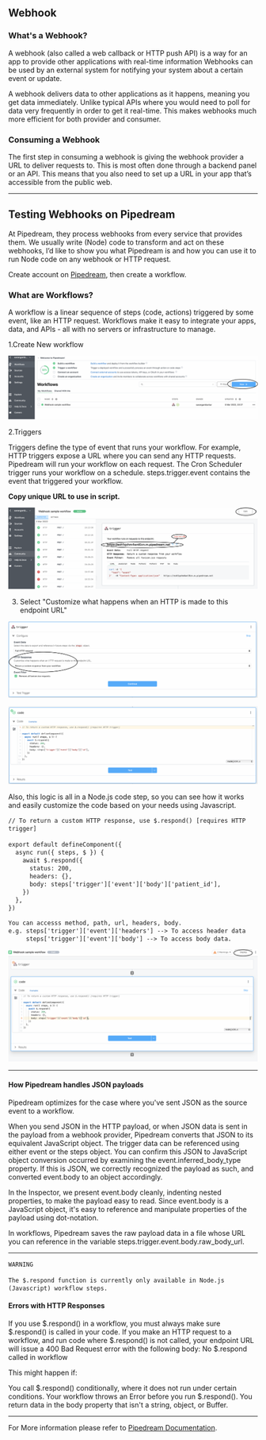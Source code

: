 ## Webhook

### What's a Webhook?
A webhook (also called a web callback or HTTP push API) is a way for an app to provide other applications with real-time information
Webhooks can be used by an external system for notifying your system about a certain event or update.

A webhook delivers data to other applications as it happens, meaning you get data immediately.
Unlike typical APIs where you would need to poll for data very frequently in order to get it real-time. 
This makes webhooks much more efficient for both provider and consumer.

### Consuming a Webhook
The first step in consuming a webhook is giving the webhook provider a URL to deliver requests to. 
This is most often done through a backend panel or an API. 
This means that you also need to set up a URL in your app that’s accessible from the public web.

---
## Testing Webhooks on Pipedream
At Pipedream, they process webhooks from every service that provides them. 
We usually write (Node) code to transform and act on these webhooks,
I’d like to show you what Pipedream is and how you can use it to run Node code on
any webhook or HTTP request.

Create account on 
[Pipedream](https://pipedream.com/), then create a workflow.

### What are Workflows?
A workflow is a linear sequence of steps (code, actions) triggered by some event, like an HTTP request.
Workflows make it easy to integrate your apps, data, and APIs - all with no servers or infrastructure to manage.

1.Create New workflow

![pipedream](../docs/static/webhook/create_workflow.png)

2.Triggers

Triggers define the type of event that runs your workflow.
For example, HTTP triggers expose a URL where you can send any HTTP requests.
Pipedream will run your workflow on each request. 
The Cron Scheduler trigger runs your workflow on a schedule.
steps.trigger.event contains the event that triggered your workflow.

**Copy unique URL to use in script.**

![pipedream](../docs/static/webhook/Trigger.png)

3. Select "Customize what happens when an HTTP is made to this endpoint URL"

![pipedream](../docs/static/webhook/trigger_config.png)


![pipedream](../docs/static/webhook/Nodejs_code.png)

Also, this logic is all in a Node.js code step, 
so you can see how it works and easily customize the code based on your needs using Javascript.
```
// To return a custom HTTP response, use $.respond() [requires HTTP trigger]

export default defineComponent({
  async run({ steps, $ }) {
    await $.respond({
      status: 200,
      headers: {},
      body: steps['trigger']['event']['body']['patient_id'],
    })
  },
})
```
```
You can accesss method, path, url, headers, body.
e.g. steps['trigger']['event']['headers'] --> To access header data
     steps['trigger']['event']['body'] --> To access body data.
```
![pipedream](../docs/static/webhook/deploy.png)


---
#### How Pipedream handles JSON payloads

Pipedream optimizes for the case where you've sent JSON as the source event to a workflow.

When you send JSON in the HTTP payload, or when JSON data is sent in the payload from a webhook provider, 
Pipedream converts that JSON to its equivalent JavaScript object. 
The trigger data can be referenced using either event or the steps object.
You can confirm this JSON to JavaScript object conversion occurred by examining the event.inferred_body_type property.
If this is JSON, we correctly recognized the payload as such, and converted event.body to an object accordingly.

In the Inspector, we present event.body cleanly, indenting nested properties, to make the payload easy to read.
Since event.body is a JavaScript object, it's easy to reference and manipulate properties of the payload using dot-notation.


In workflows, Pipedream saves the raw payload data in a file whose URL you can reference in the variable steps.trigger.event.body.raw_body_url.

---
```
WARNING

The $.respond function is currently only available in Node.js (Javascript) workflow steps.
```

#### Errors with HTTP Responses
If you use \$.respond() in a workflow, you must always make sure \$.respond() is called in your code. If you make an HTTP request to a workflow, and run code where \$.respond() is not called, your endpoint URL will issue a 400 Bad Request error with the following body:
No \$.respond called in workflow

This might happen if:

You call \$.respond() conditionally, where it does not run under certain conditions.
Your workflow throws an Error before you run \$.respond().
You return data in the body property that isn't a string, object, or Buffer.

---

For More information please refer to [Pipedream Documentation](https://pipedream.com/docs/).
